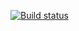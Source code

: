 [![Build status](https://ci.appveyor.com/api/projects/status/l43dmeo6aauntsl8/branch/main?svg=true)](https://ci.appveyor.com/project/Ramazan7942/postman-echo/branch/main)
